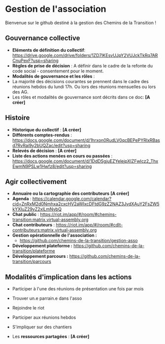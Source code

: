# Gestion de l'association 
Bienvenue sur le github destiné à la gestion des Chemins de la Transition !

## Gouvernance collective
-  **Eléments de définition du collectif**: https://drive.google.com/drive/folders/1ZD7lKEsvUJpY2VUJckTkRq7ARCnuPexF?usp=sharing
-  **Règles de prise de décision**  : A définir dans le cadre de la refonte du code social - consentement pour le moment. 
-  **Modalités de gouvernance et les rôles** : 
  - La majorité des décisions courantes se prennent dans le cadre des réunions hebdos du lundi 17h. Ou lors des réunions mensuelles ou lors des AG.
  - Les rôles et modalités de gouvernance sont décrits dans ce doc: **[A créer]**

## Histoire
-  **Historique du collectif** : **[A créer]**
-  **Différents comptes-rendus** : https://docs.google.com/document/d/1hrxon0RudLV0qcBEPePYRlxRBasd7RvRai9y2bUQZac/edit?usp=sharing
-  **Relevés de décision** : **[A créer]**
-  **Liste des actions menées en cours ou passées** : https://docs.google.com/document/d/1DdDSgjuEZYelejpXIZFwIcz2_ThxEwmN9PSLw1Hwfz8/edit?usp=sharing

## Agir collectivement
-  **Annuaire ou la cartographie des contributeurs** **[A créer]**
- **Agenda** : https://calendar.google.com/calendar?cid=ZnRxM2d0Nmhxa2cxcHV2aWIxcDFtdG9zZ2NAZ3JvdXAuY2FsZW5kYXIuZ29vZ2xlLmNvbQ
- **Chat public** : https://riot.im/app/#/room/#chemins-transition:matrix.virtual-assembly.org
- **Chat contributeurs** : https://riot.im/app/#/room/#cdlt-contributeurs:matrix.virtual-assembly.org
- **Gestion opérationnelle de l'association :** 
  - https://github.com/chemins-de-la-transition/gestion-asso
- **Développement plateforme :** https://github.com/chemins-de-la-transition/plateforme
- **Développement parcours :** https://github.com/chemins-de-la-transition/parcours

## Modalités d'implication dans les actions 
- Participer à l'une des réunions de présentation une fois par mois
- Trouver un.e parrain.e dans l'asso
- Rejoindre le riot 
- Participer aux réunions hebdos 
- S'impliquer sur des chantiers

-  Les **ressources partagées** : **[A créer]**
